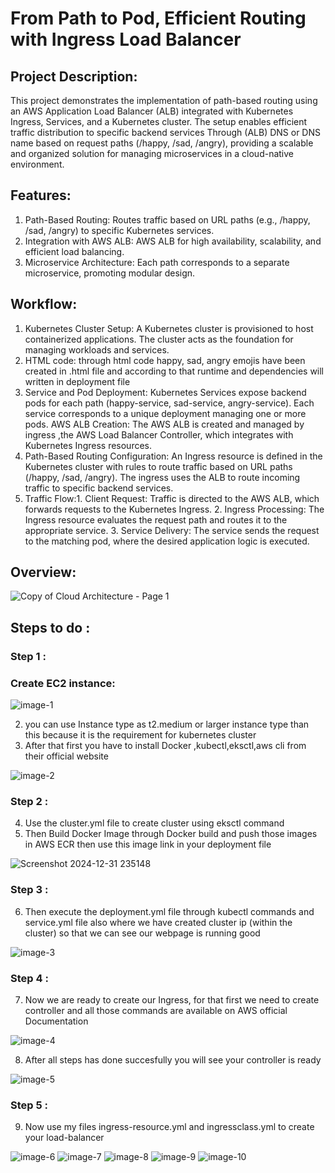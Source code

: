 # From Path to Pod, Efficient Routing with Ingress Load Balancer

## Project Description:
This project demonstrates the implementation of path-based routing using an AWS Application Load Balancer (ALB) integrated with Kubernetes Ingress, Services, and a Kubernetes cluster. The setup enables efficient traffic distribution to specific backend services Through (ALB) DNS or DNS name based on request paths (/happy, /sad, /angry), providing a scalable and organized solution for managing microservices in a cloud-native environment.

## Features:
1. Path-Based Routing: Routes traffic based on URL paths (e.g., /happy, /sad, /angry) to specific Kubernetes services.
2. Integration with AWS ALB: AWS ALB for high availability, scalability, and efficient load balancing.
3. Microservice Architecture: Each path corresponds to a separate microservice, promoting modular design.

## Workflow:
1. Kubernetes Cluster Setup: A Kubernetes cluster is provisioned to host containerized applications. The cluster acts as the foundation for managing workloads and services.
2. HTML code: through html code happy, sad, angry emojis have been created in .html file and according to that runtime and dependencies will written in deployment file
3. Service and Pod Deployment: Kubernetes Services expose backend pods for each path (happy-service, sad-service, angry-service).
Each service corresponds to a unique deployment managing one or more pods.
AWS ALB Creation: The AWS ALB is created and managed by ingress ,the AWS Load Balancer Controller, which integrates with Kubernetes Ingress resources.
4. Path-Based Routing Configuration: An Ingress resource is defined in the Kubernetes cluster with rules to route traffic based on URL paths (/happy, /sad, /angry).
The ingress uses the ALB to route incoming traffic to specific backend services.
5. Traffic Flow:1. Client Request: Traffic is directed to the AWS ALB, which forwards requests to the Kubernetes Ingress.
                              2. Ingress Processing: The Ingress resource evaluates the request path and routes it to the appropriate service.
                              3.  Service Delivery: The service sends the request to the matching pod, where the desired application logic is executed.

## Overview:

![Copy of Cloud Architecture - Page 1](https://github.com/user-attachments/assets/1333e0b8-4fbe-4aae-884e-9d10c6602302)

## Steps to do :
### Step 1 :     
### Create EC2 instance:

![image-1](https://github.com/user-attachments/assets/36dbb2ed-cf75-4acf-b6ed-13bb8787758c)

2. you can use Instance type as t2.medium or larger instance type than this because it is the requirement for kubernetes cluster
3. After that first you have to install Docker ,kubectl,eksctl,aws cli from their official website
   

![image-2](https://github.com/user-attachments/assets/187ddb5b-5fa1-46e1-afe7-ce4b5248a4fb)

### Step 2 :
4. Use the cluster.yml file to create cluster using eksctl command
5. Then Build Docker Image through Docker build and push those images in AWS ECR then use this image link in your deployment file
   
![Screenshot 2024-12-31 235148](https://github.com/user-attachments/assets/1c6e342d-e03f-40ff-b9ae-827613bce45c)

### Step 3 :
6. Then execute the deployment.yml file through kubectl commands and service.yml file also where we have created cluster ip (within the cluster) so that we can see our webpage is running good

   
   
![image-3](https://github.com/user-attachments/assets/257e2313-78a8-4b64-a4ec-e4eafd031962)

### Step 4 :
7. Now we are ready to create our Ingress, for that first we need to create controller and all those commands are available on AWS official Documentation

![image-4](https://github.com/user-attachments/assets/ca8aa7e8-434f-413e-be8d-e3905af867aa)

8. After all steps has done succesfully you will see your controller is ready

![image-5](https://github.com/user-attachments/assets/50a6637d-fdee-4488-af91-210af9cbc425)
### Step 5 :
9. Now use my files ingress-resource.yml and ingressclass.yml to create your load-balancer
   
![image-6](https://github.com/user-attachments/assets/fd57c844-eaf5-4b0d-ad05-001b97eb676a)
![image-7](https://github.com/user-attachments/assets/33a27735-604d-4cf0-8551-b05a7607b443)
![image-8](https://github.com/user-attachments/assets/d43841b0-d930-4f8a-8127-70f9b75edb75)
![image-9](https://github.com/user-attachments/assets/b06bb188-05ff-44bc-b276-990f345cadb8)
![image-10](https://github.com/user-attachments/assets/a1c07f5e-e867-4566-894d-0f5341bd51a4)
